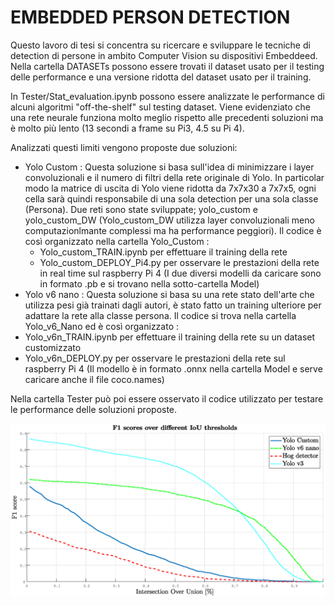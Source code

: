 # EMBEDDED PERSON DETECTION #
 
Questo lavoro di tesi si concentra su ricercare e sviluppare le tecniche di detection di persone in ambito Computer Vision su dispositivi  Embeddeed.
Nella cartella DATASETs possono essere trovati il dataset usato per il testing delle performance e una versione ridotta del dataset usato per il training.

In Tester/Stat_evaluation.ipynb possono essere analizzate le performance di alcuni algoritmi "off-the-shelf" sul testing dataset. Viene evidenziato che
una rete neurale funziona molto meglio rispetto alle precedenti soluzioni ma è molto più lento (13 secondi a frame su Pi3, 4.5 su Pi 4).

Analizzati questi limiti vengono proposte due soluzioni:

* Yolo Custom : Questa soluzione si basa sull'idea di minimizzare i layer convoluzionali e il numero di filtri della rete originale di Yolo. In particolar modo la matrice di uscita di Yolo viene ridotta da 7x7x30 a 7x7x5, ogni cella sarà quindi responsabile di una sola detection per una sola classe (Persona). Due reti sono state sviluppate; yolo_custom e yolo_custom_DW (Yolo_custom_DW utilizza layer convoluzionali meno computazionlmante complessi ma ha performance peggiori). Il codice è così organizzato nella cartella Yolo_Custom :
  * Yolo_custom_TRAIN.ipynb per effettuare il training della rete 
  * Yolo_custom_DEPLOY_Pi4.py per osservare le prestazioni della rete in real time sul raspberry Pi 4 (I due diversi modelli da caricare sono in formato .pb e si trovano nella sotto-cartella Model)
* Yolo v6 nano : Questa soluzione si basa su una rete stato dell'arte che utilizza pesi già trainati dagli autori, è stato fatto un training ulteriore per adattare la rete alla classe persona. Il codice si trova nella cartella Yolo_v6_Nano ed è così organizzato :
 * Yolo_v6n_TRAIN.ipynb per effettuare il training della rete su un dataset customizzato
 * Yolo_v6n_DEPLOY.py per osservare le prestazioni della rete sul raspberry Pi 4 (Il modello è in formato .onnx nella cartella Model e serve caricare anche il  file coco.names)

Nella cartella Tester può poi essere osservato il codice utilizzato per testare le performance delle soluzioni proposte.

<img src="/comparison.eps">
